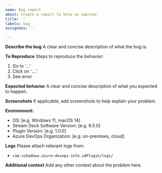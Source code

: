 ```yaml
---
name: Bug report
about: Create a report to help us improve
title: ''
labels: bug
assignees: ''

---
```


**Describe the bug**
A clear and concise description of what the bug is.

**To Reproduce**
Steps to reproduce the behavior:
1. Go to '...'
2. Click on '....'
3. See error

**Expected behavior**
A clear and concise description of what you expected to happen.

**Screenshots**
If applicable, add screenshots to help explain your problem.

**Environment:**
 - OS: [e.g. Windows 11, macOS 14]
 - Stream Deck Software Version: [e.g. 6.5.0]
 - Plugin Version: [e.g. 1.0.0]
 - Azure DevOps Organization: [e.g. on-premises, cloud]

**Logs**
Please attach relevant logs from:
- `com.sshadows.azure-devops-info.sdPlugin/logs/`

**Additional context**
Add any other context about the problem here.